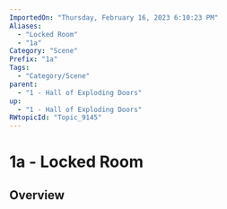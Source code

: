 ```yaml
---
ImportedOn: "Thursday, February 16, 2023 6:10:23 PM"
Aliases:
  - "Locked Room"
  - "1a"
Category: "Scene"
Prefix: "1a"
Tags:
  - "Category/Scene"
parent:
  - "1 - Hall of Exploding Doors"
up:
  - "1 - Hall of Exploding Doors"
RWtopicId: "Topic_9145"
---
```

# 1a - Locked Room
## Overview
